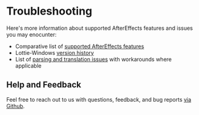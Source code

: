 # Troubleshooting

Here's more information about supported AfterEffects features and issues you may enocunter:
* Comparative list of [supported AfterEffects features](../docs/supported-features.md) 
* Lottie-Windows [version history](https://github.com/windows-toolkit/Lottie-Windows/blob/master/VERSION_HISTORY.md)
* List of [parsing and translation issues]() with workarounds where applicable

## Help and Feedback

Feel free to reach out to us with questions, feedback, and bug reports [via Github](https://github.com/windows-toolkit/Lottie-Windows/issues).
